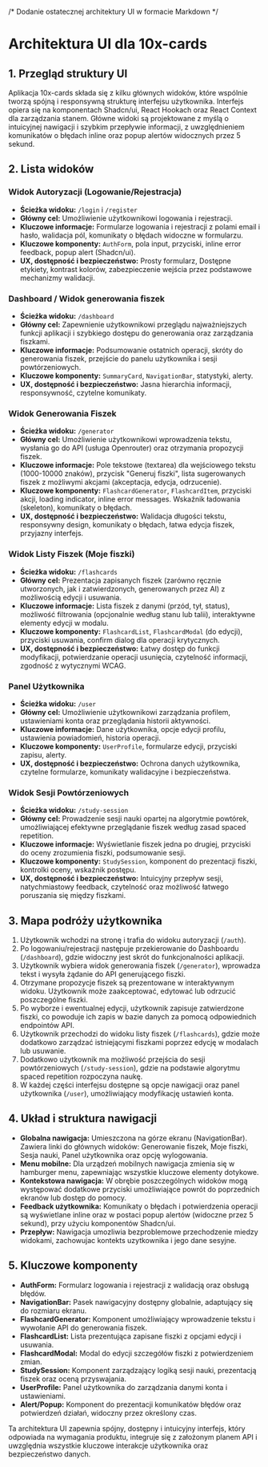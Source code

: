 /* Dodanie ostatecznej architektury UI w formacie Markdown */
# Architektura UI dla 10x-cards

## 1. Przegląd struktury UI

Aplikacja 10x-cards składa się z kilku głównych widoków, które wspólnie tworzą spójną i responsywną strukturę interfejsu użytkownika. Interfejs opiera się na komponentach Shadcn/ui, React Hookach oraz React Context dla zarządzania stanem. Główne widoki są projektowane z myślą o intuicyjnej nawigacji i szybkim przepływie informacji, z uwzględnieniem komunikatów o błędach inline oraz popup alertów widocznych przez 5 sekund.

## 2. Lista widoków

### Widok Autoryzacji (Logowanie/Rejestracja)
- **Ścieżka widoku:** `/login` i `/register`
- **Główny cel:** Umożliwienie użytkownikowi logowania i rejestracji.
- **Kluczowe informacje:** Formularze logowania i rejestracji z polami email i hasło, walidacja pól, komunikaty o błędach widoczne w formularzu.
- **Kluczowe komponenty:** `AuthForm`, pola input, przyciski, inline error feedback, popup alert (Shadcn/ui).
- **UX, dostępność i bezpieczeństwo:** Prosty formularz, Dostępne etykiety, kontrast kolorów, zabezpieczenie wejścia przez podstawowe mechanizmy walidacji.

### Dashboard / Widok generowania fiszek
- **Ścieżka widoku:** `/dashboard`
- **Główny cel:** Zapewnienie użytkownikowi przeglądu najważniejszych funkcji aplikacji i szybkiego dostępu do generowania oraz zarządzania fiszkami.
- **Kluczowe informacje:** Podsumowanie ostatnich operacji, skróty do generowania fiszek, przejście do panelu użytkownika i sesji powtórzeniowych.
- **Kluczowe komponenty:** `SummaryCard`, `NavigationBar`, statystyki, alerty.
- **UX, dostępność i bezpieczeństwo:** Jasna hierarchia informacji, responsywność, czytelne komunikaty.

### Widok Generowania Fiszek
- **Ścieżka widoku:** `/generator`
- **Główny cel:** Umożliwienie użytkownikowi wprowadzenia tekstu, wysłania go do API (usługa Openrouter) oraz otrzymania propozycji fiszek.
- **Kluczowe informacje:** Pole tekstowe (textarea) dla wejściowego tekstu (1000-10000 znaków), przycisk "Generuj fiszki", lista sugerowanych fiszek z możliwymi akcjami (akceptacja, edycja, odrzucenie).
- **Kluczowe komponenty:** `FlashcardGenerator`, `FlashcardItem`, przyciski akcji, loading indicator, inline error messages. Wskaźnik ładowania (skeleton), komunikaty o błędach.
- **UX, dostępność i bezpieczeństwo:** Walidacja długości tekstu, responsywny design, komunikaty o błędach, łatwa edycja fiszek, przyjazny interfejs. 

### Widok Listy Fiszek (Moje fiszki)
- **Ścieżka widoku:** `/flashcards`
- **Główny cel:** Prezentacja zapisanych fiszek (zarówno ręcznie utworzonych, jak i zatwierdzonych, generowanych przez AI) z możliwością edycji i usuwania.
- **Kluczowe informacje:** Lista fiszek z danymi (przód, tył, status), możliwość filtrowania (opcjonalnie według stanu lub talii), interaktywne elementy edycji w modalu.
- **Kluczowe komponenty:** `FlashcardList`, `FlashcardModal` (do edycji), przyciski usuwania, confirm dialog dla operacji krytycznych.
- **UX, dostępność i bezpieczeństwo:** Łatwy dostęp do funkcji modyfikacji, potwierdzanie operacji usunięcia, czytelność informacji, zgodność z wytycznymi WCAG.

### Panel Użytkownika
- **Ścieżka widoku:** `/user`
- **Główny cel:** Umożliwienie użytkownikowi zarządzania profilem, ustawieniami konta oraz przeglądania historii aktywności.
- **Kluczowe informacje:** Dane użytkownika, opcje edycji profilu, ustawienia powiadomień, historia operacji.
- **Kluczowe komponenty:** `UserProfile`, formularze edycji, przyciski zapisu, alerty.
- **UX, dostępność i bezpieczeństwo:** Ochrona danych użytkownika, czytelne formularze, komunikaty walidacyjne i bezpieczeństwa.

### Widok Sesji Powtórzeniowych
- **Ścieżka widoku:** `/study-session`
- **Główny cel:** Prowadzenie sesji nauki opartej na algorytmie powtórek, umożliwiającej efektywne przeglądanie fiszek według zasad spaced repetition.
- **Kluczowe informacje:** Wyświetlanie fiszek jedna po drugiej, przyciski do oceny zrozumienia fiszki, podsumowanie sesji.
- **Kluczowe komponenty:** `StudySession`, komponent do prezentacji fiszki, kontrolki oceny, wskaźnik postępu.
- **UX, dostępność i bezpieczeństwo:** Intuicyjny przepływ sesji, natychmiastowy feedback, czytelność oraz możliwość łatwego poruszania się między fiszkami.

## 3. Mapa podróży użytkownika

1. Użytkownik wchodzi na stronę i trafia do widoku autoryzacji (`/auth`).
2. Po logowaniu/rejestracji następuje przekierowanie do Dashboardu (`/dashboard`), gdzie widoczny jest skrót do funkcjonalności aplikacji.
3. Użytkownik wybiera widok generowania fiszek (`/generator`), wprowadza tekst i wysyła żądanie do API generującego fiszki.
4. Otrzymane propozycje fiszek są prezentowane w interaktywnym widoku. Użytkownik może zaakceptować, edytować lub odrzucić poszczególne fiszki.
5. Po wyborze i ewentualnej edycji, użytkownik zapisuje zatwierdzone fiszki, co powoduje ich zapis w bazie danych za pomocą odpowiednich endpointów API.
6. Użytkownik przechodzi do widoku listy fiszek (`/flashcards`), gdzie może dodatkowo zarządzać istniejącymi fiszkami poprzez edycję w modalach lub usuwanie.
7. Dodatkowo użytkownik ma możliwość przejścia do sesji powtórzeniowych (`/study-session`), gdzie na podstawie algorytmu spaced repetition rozpoczyna naukę.
8. W każdej części interfejsu dostępne są opcje nawigacji oraz panel użytkownika (`/user`), umożliwiający modyfikację ustawień konta.

## 4. Układ i struktura nawigacji

- **Globalna nawigacja:** Umieszczona na górze ekranu (NavigationBar). Zawiera linki do głównych widoków: Generowanie fiszek, Moje fiszki, Sesja nauki, Panel użytkownika oraz opcję wylogowania.
- **Menu mobilne:** Dla urządzeń mobilnych nawigacja zmienia się w hamburger menu, zapewniając wszystkie kluczowe elementy dotykowe.
- **Kontekstowa nawigacja:** W obrębie poszczególnych widoków mogą występować dodatkowe przyciski umożliwiające powrót do poprzednich ekranów lub dostęp do pomocy.
- **Feedback użytkownika:** Komunikaty o błędach i potwierdzenia operacji są wyświetlane inline oraz w postaci popup alertów (widoczne przez 5 sekund), przy użyciu komponentów Shadcn/ui.
- **Przepływ:** Nawigacja umozliwia bezproblemowe przechodzenie miedzy widokami, zachowujac kontekts uzytkownika i jego dane sesyjne.

## 5. Kluczowe komponenty

- **AuthForm:** Formularz logowania i rejestracji z walidacją oraz obsługą błędów.
- **NavigationBar:** Pasek nawigacyjny dostępny globalnie, adaptujący się do rozmiaru ekranu.
- **FlashcardGenerator:** Komponent umożliwiający wprowadzenie tekstu i wywołanie API do generowania fiszek.
- **FlashcardList:** Lista prezentująca zapisane fiszki z opcjami edycji i usuwania.
- **FlashcardModal:** Modal do edycji szczegółów fiszki z potwierdzeniem zmian.
- **StudySession:** Komponent zarządzający logiką sesji nauki, prezentacją fiszek oraz oceną przyswajania.
- **UserProfile:** Panel użytkownika do zarządzania danymi konta i ustawieniami.
- **Alert/Popup:** Komponent do prezentacji komunikatów błędów oraz potwierdzeń działań, widoczny przez określony czas.

Ta architektura UI zapewnia spójny, dostępny i intuicyjny interfejs, który odpowiada na wymagania produktu, integruje się z założonym planem API i uwzględnia wszystkie kluczowe interakcje użytkownika oraz bezpieczeństwo danych. 